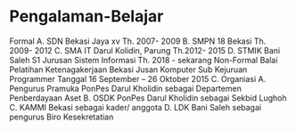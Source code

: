 # Pengalaman-Belajar

Formal
A.	SDN Bekasi Jaya xv Th. 2007- 2009
B.	SMPN 18 Bekasi Th. 2009- 2012
C.	SMA IT Darul Kolidin, Parung  Th.2012- 2015
D.	STMIK Bani Saleh S1 Jurusan Sistem Informasi Th. 2018 - sekarang
Non-Formal
Balai Pelatihan Ketenagakerjaan Bekasi  Jusan Komputer Sub Kejuruan Programmer Tanggal 16 September – 26 Oktober 2015
C. Organiasi
A.	Pengurus Pramuka PonPes Darul Kholidin sebagai Departemen Penberdayaan Aset
B.	OSDK  PonPes Darul Kholidin sebagai Sekbid Lughoh
C.	KAMMI Bekasi sebagai kader/ anggota
D.	LDK Bani  Saleh sebagai pengurus Biro Kesekretatian
